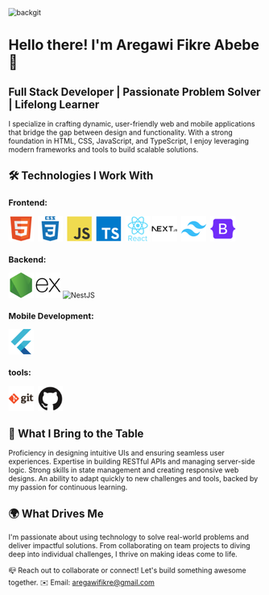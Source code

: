 ![backgit](https://github.com/user-attachments/assets/6896fe6d-838f-48a5-8655-5719823f37ea)
# Hello there! I'm Aregawi Fikre Abebe👋
## Full Stack Developer | Passionate Problem Solver | Lifelong Learner
I specialize in crafting dynamic, user-friendly web and mobile applications that bridge the gap between design and functionality. With a strong foundation in HTML, CSS, JavaScript, and TypeScript, I enjoy leveraging modern frameworks and tools to build scalable solutions.

## 🛠️ Technologies I Work With
### Frontend: 
<div>
  <img src="https://github.com/devicons/devicon/blob/master/icons/html5/html5-original.svg" title="HTML5" alt="HTML" width="50" height="50"/>&nbsp;
  <img src="https://github.com/devicons/devicon/blob/master/icons/css3/css3-plain-wordmark.svg"  title="CSS3" alt="CSS" width="50" height="50"/>&nbsp;
  <img src="https://github.com/devicons/devicon/blob/master/icons/javascript/javascript-original.svg" title="JavaScript" alt="JavaScript" width="50" height="50"/>&nbsp;
  <img src="https://github.com/devicons/devicon/blob/master/icons/typescript/typescript-original.svg" title="TYPESCRIPT" alt="Typescript" width="50" height="50"/>&nbsp;
  <img src="https://github.com/devicons/devicon/blob/master/icons/react/react-original-wordmark.svg" title="React" alt="React" width="50" height="50"/>
  <img src="https://github.com/devicons/devicon/blob/master/icons/nextjs/nextjs-original-wordmark.svg" title="Nextjs" alt="NextJS" width="50" height="50"/>&nbsp;
  <img src="https://github.com/devicons/devicon/blob/master/icons/tailwindcss/tailwindcss-original.svg" title="TailwindCSS" alt="TailwindCSS" width="50" height="50" />&nbsp;
  <img src="https://github.com/devicons/devicon/blob/master/icons/bootstrap/bootstrap-plain.svg" title="Bootstrap" alt="Bootstrap" width="50" height="50"/>&nbsp;

</div>

### Backend: 
<div>  
  <img src="https://github.com/devicons/devicon/blob/master/icons/nodejs/nodejs-original.svg" title="Node.js" alt="Node.js" width="50" height="50"/> 
 <img src="https://raw.githubusercontent.com/devicons/devicon/master/icons/express/express-original.svg" title="Express.js" alt="Express.js" width="50" height="50"/> 
 <img src="https://nestjs.com/img/logo-small.svg" title="NestJS" alt="NestJS" width="50" height="50"/> 
</div>

### Mobile Development: 
<div>
  <img src="https://github.com/devicons/devicon/blob/master/icons/flutter/flutter-original.svg" title="Flutter" alt="Flutter" width="50" height="50"/>&nbsp;
</div>

### tools:
<div>
   <img src="https://github.com/devicons/devicon/blob/master/icons/git/git-original-wordmark.svg" title="Git" alt="Git" width="50" height="50"/>&nbsp;
   <img src="https://github.com/devicons/devicon/blob/master/icons/github/github-original.svg" title="GitHub" alt="GitHub" width="50" height="50"/>&nbsp;
</div>

## 🌟 What I Bring to the Table
Proficiency in designing intuitive UIs and ensuring seamless user experiences.
Expertise in building RESTful APIs and managing server-side logic.
Strong skills in state management and creating responsive web designs.
An ability to adapt quickly to new challenges and tools, backed by my passion for continuous learning.

## 🌍 What Drives Me
I'm passionate about using technology to solve real-world problems and deliver impactful solutions. From collaborating on team projects to diving deep into individual challenges, I thrive on making ideas come to life.

📪 Reach out to collaborate or connect! Let's build something awesome together.
✉️ Email: aregawifikre@gmail.com
<!--
**AregawiF/AregawiF** is a ✨ _special_ ✨ repository because its `README.md` (this file) appears on your GitHub profile.

Here are some ideas to get you started:

- 🔭 I’m currently working on ...
- 🌱 I’m currently learning ...
- 👯 I’m looking to collaborate on ...
- 🤔 I’m looking for help with ...
- 💬 Ask me about ...
- 📫 How to reach me: ...
- 😄 Pronouns: ...
- ⚡ Fun fact: ...
-->

